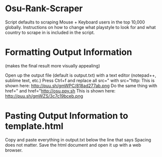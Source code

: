 # Osu-Rank-Scraper

Script defaults to scraping Mouse + Keyboard users in the top 10,000 globally.
Instructions on how to change what playstyle to look for and what country to scrape in is included in the script.

Formatting Output Information
====================

(makes the final result more visually appealing)

Open up the output file (default is output.txt) with a text editor (notepad++, sublime text, etc.)
Press Ctrl+f and replace all src=" with src="http:
This is shown here: http://puu.sh/gmWPC/818ad277ab.png
Do the same thing with href=" and href="http://osu.ppy.sh
This is shown here: http://puu.sh/gmWZS/3c7c19bceb.png

Pasting Output Information to template.html
====================

Copy and paste everything in output.txt below the line that says <!--PASTE OUTPUT INFORMATION HERE-->
Spacing does not matter. Save the html document and open it up with a web browser.
